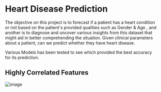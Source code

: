 # Heart Disease Prediction

The objective on this project is to forecast if a patient has a heart condition or not based on the patient's provided qualities such as Gender & Age , and another is to diagnose and uncover various insights from this dataset that might aid in better comprehending the situation. Given clinical parameters about a patient, can we predict whether they have heart disease.

Various Models has been tested to see which provided the best accuracy for its prediction. 

## Highly Correlated Features

![image](https://github.com/juliuschanjq/Machine-Learning-Projects/assets/113488890/6424bbca-b47e-4f6d-83cd-e13771cee0ad)



